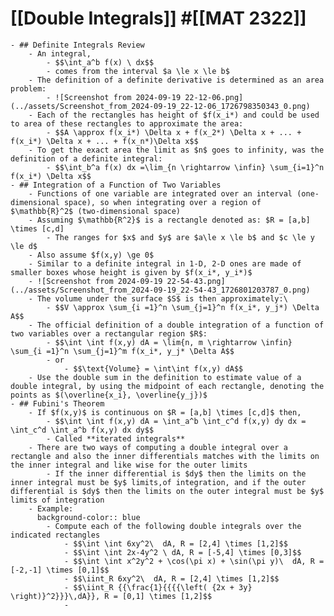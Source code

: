 # [[Double Integrals]] #[[MAT 2322]]
	- ## Definite Integrals Review
		- An integral,
			- $$\int_a^b f(x) \ dx$$
			- comes from the interval $a \le x \le b$
		- The definition of a definite derivative is determined as an area problem:
			- ![Screenshot from 2024-09-19 22-12-06.png](../assets/Screenshot_from_2024-09-19_22-12-06_1726798350343_0.png)
		- Each of the rectangles has height of $f(x_i*) and could be used to area of these rectangles to approximate the area:
			- $$A \approx f(x_i*) \Delta x + f(x_2*) \Delta x + ... + f(x_i*) \Delta x + ... + f(x_n*)\Delta x$$
		- To get the exact area the limit as $n$ goes to infinity, was the definition of a definite integral:
			- $$\int_b^a f(x) dx =\lim_{n \rightarrow \infin} \sum_{i=1}^n f(x_i*) \Delta x$$
	- ## Integration of a Function of Two Variables
		- Functions of one variable are integrated over an interval (one-dimensional space), so when integrating over a region of $\mathbb{R}^2$ (two-dimensional space)
		- Assuming $\mathbb{R^2}$ is a rectangle denoted as: $R = [a,b] \times [c,d]
			- The ranges for $x$ and $y$ are $a\le x \le b$ and $c \le y \le d$
		- Also assume $f(x,y) \ge 0$
		- Similar to a definite integral in 1-D, 2-D ones are made of smaller boxes whose height is given by $f(x_i*, y_i*)$
		- ![Screenshot from 2024-09-19 22-54-43.png](../assets/Screenshot_from_2024-09-19_22-54-43_1726801203787_0.png)
		- The volume under the surface $S$ is then approximately:\
			- $$V \approx \sum_{i =1}^n \sum_{j=1}^n f(x_i*, y_j*) \Delta A$$
		- The official definition of a double integration of a function of two variables over a rectangular region $R$:
			- $$\int \int f(x,y) dA = \lim{n, m \rightarrow \infin} \sum_{i =1}^n \sum_{j=1}^m f(x_i*, y_j* \Delta A$$
			- or
				- $$\text{Volume} = \int\int f(x,y) dA$$
		- Use the double sum in the definition to estimate value of a double integral, by using the midpoint of each rectangle, denoting the points as $(\overline{x_i}, \overline{y_j})$
	- ## Fubini's Theorem
		- If $f(x,y)$ is continuous on $R = [a,b] \times [c,d]$ then,
			- $$\int \int f(x,y) dA = \int_a^b \int_c^d f(x,y) dy dx = \int_c^d \int_a^b f(x,y) dx dy$$
			- Called **iterated integrals**
		- There are two ways of computing a double integral over a rectangle and also the inner differentials matches with the limits on the inner integral and like wise for the outer limits
			- If the inner differential is $dy$ then the limits on the inner integral must be $y$ limits,of integration, and if the outer differential is $dy$ then the limits on the outer integral must be $y$ limits of integration
		- Example:
		  background-color:: blue
			- Compute each of the following double integrals over the indicated rectangles
				- $$\int \int 6xy^2\  dA, R = [2,4] \times [1,2]$$
				- $$\int \int 2x-4y^2 \ dA, R = [-5,4] \times [0,3]$$
				- $$\int \int x^2y^2 + \cos(\pi x) + \sin(\pi y)\  dA, R = [-2,-1] \times [0,1]$$
				- $$\iint_R 6xy^2\  dA, R = [2,4] \times [1,2]$$
				- $$\iint_R {{\frac{1}{{{{\left( {2x + 3y} \right)}^2}}}\,dA}}, R = [0,1] \times [1,2]$$
				-